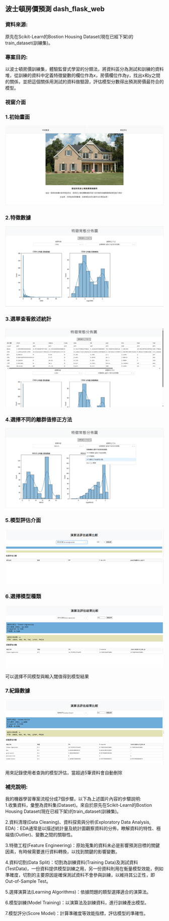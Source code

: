 ## 波士頓房價預測 dash_flask_web

### 資料來源:
原先在Scikit-Learn的Bostion Housing Dataset(現在已經下架)的train_dataset(訓練集)。

### 專案目的: 
以波士頓房價訓練集，體驗監督式學習的分類法，將資料區分為測試和訓練的資料堆，從訓練的資料中定義特徵變數的欄位作為x，房價欄位作為y，找出x和y之間的關係，並把這個關係用測試的資料做驗證，評估模型分數得出預測房價最符合的模型。



### 視窗介面

### 1.初始畫面
![picture_1](./static/images/介面1.png)

### 2.特徵數據
![picture_2](./static/images/介面2.png)

### 3.選單查看敘述統計
![picture_3](./static/images/介面3.png)

### 4.選擇不同的離群值修正方法
![picture_4](./static/images/介面4.png)

### 5.模型評估介面
![picture_5](./static/images/介面5.png)

### 6.選擇模型種類
![picture_6](./static/images/介面6.png)

可以選擇不同模型與輸入閾值得到模型結果

### 7.紀錄數據
![picture_7](./static/images/介面7.png)

用來記錄使用者查詢的模型評估，當超過5筆資料會自動刪除



### 補充說明:
我的機器學習專案流程分成7個步驟，以下為上述圖片內容的步驟說明:  
1.收集資料，彙整為資料集(Dataset)。來自於原先在Scikit-Learn的Bostion Housing Dataset(現在已經下架)的train_dataset(訓練集)。  

2.資料清理(Data Cleaning)、資料探索與分析(Exploratory Data Analysis, EDA)：EDA通常是以描述統計量及統計圖觀察資料的分佈，瞭解資料的特性、極端值(Outlier)、變數之間的關聯性。  

3.特徵工程(Feature Engineering)：原始蒐集的資料未必是影響預測目標的關鍵因素，有時候需要進行資料轉換，以找到關鍵的影響變數。

4.資料切割(Data Split)：切割為訓練資料(Training Data)及測試資料(TestData)，一份資料提供模型訓練之用，另一份資料則用在衡量模型效能，例如準確度，切割的主要原因是確保測試資料不會參與訓練，以維持其公正性，即Out-of-Sample Test。

5.選擇演算法(Learning Algorithms)：依據問題的類型選擇適合的演算法。

6.模型訓練(Model Training)：以演算法及訓練資料，進行訓練產出模型。

7.模型評分(Score Model)：計算準確度等效能指標，評估模型的準確性。